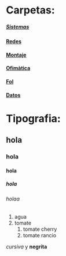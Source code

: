 # Carpetas:
##### [Sistemas](sistemas)
#### [Redes](redes)
#### [Montaje](montaje)
#### [Ofimàtica](ofimatica)
#### [Fol](fol)
#### [Datos](datos)
# Tipografia:
## hola
### hola
#### hola
##### hola
###### holaa
1. agua
2. tomate
    1. tomate cherry
    2. tomate rancio

*cursiva* y **negrita**